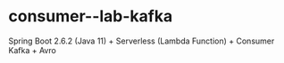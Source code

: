 # consumer--lab-kafka
Spring Boot 2.6.2 (Java 11) + Serverless (Lambda Function) + Consumer Kafka + Avro
